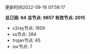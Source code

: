 更新时间2022-09-16 07:58:17

**总订阅: 64**
**总节点: 9857**
**有效节点: 2015**
- v2ray节点: 1659
- ss节点: 284
- trojan节点: 65
- ssr节点: 7

